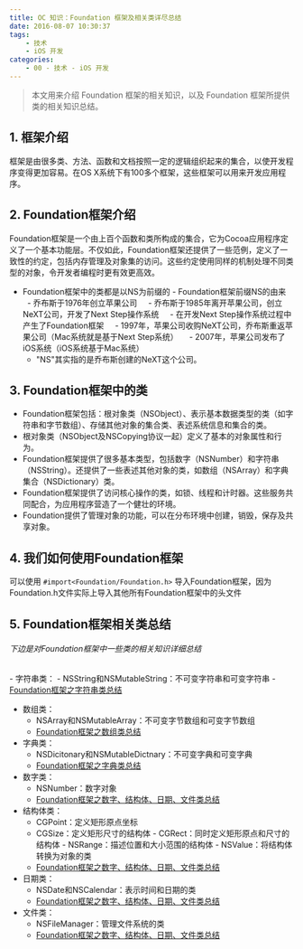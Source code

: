 ```yaml
---
title: OC 知识：Foundation 框架及相关类详尽总结
date: 2016-08-07 10:30:37
tags:
    - 技术
    - iOS 开发
categories:
    - 00 - 技术 - iOS 开发
---
```


> 本文用来介绍 Foundation 框架的相关知识，以及 Foundation 框架所提供类的相关知识总结。



<!--more-->



## 1. 框架介绍
框架是由很多类、方法、函数和文档按照一定的逻辑组织起来的集合，以使开发程序变得更加容易。在OS X系统下有100多个框架，这些框架可以用来开发应用程序。

## 2. Foundation框架介绍
Foundation框架是一个由上百个函数和类所构成的集合，它为Cocoa应用程序定义了一个基本功能层。不仅如此，Foundation框架还提供了一些范例，定义了一致性的约定，包括内存管理及对象集的访问。这些约定使用同样的机制处理不同类型的对象，令开发者编程时更有效更高效。

- Foundation框架中的类都是以NS为前缀的
- Foundation框架前缀NS的由来
    - 乔布斯于1976年创立苹果公司
    - 乔布斯于1985年离开苹果公司，创立NeXT公司，开发了Next Step操作系统
    - 在开发Next Step操作系统过程中产生了Foundation框架
    - 1997年，苹果公司收购NeXT公司，乔布斯重返苹果公司（Mac系统就是基于Next Step系统）
    - 2007年，苹果公司发布了iOS系统（iOS系统基于Mac系统）
    - "NS"其实指的是乔布斯创建的NeXT这个公司。

## 3. Foundation框架中的类
- Foundation框架包括：根对象类（NSObject）、表示基本数据类型的类（如字符串和字节数组）、存储其他对象的集合类、表述系统信息和集合的类。
- 根对象类（NSObject及NSCopying协议一起）定义了基本的对象属性和行为。
- Foundation框架提供了很多基本类型，包括数字（NSNumber）和字符串（NSString）。还提供了一些表述其他对象的类，如数组（NSArray）和字典集合（NSDictionary）类。
- Foundation框架提供了访问核心操作的类，如锁、线程和计时器。这些服务共同配合，为应用程序营造了一个健壮的环境。
- Foundation提供了管理对象的功能，可以在分布环境中创建，销毁，保存及共享对象。

## 4. 我们如何使用Foundation框架
可以使用 `#import<Foundation/Foundation.h>` 导入Foundation框架，因为Foundation.h文件实际上导入其他所有Foundation框架中的头文件

## 5. Foundation框架相关类总结

###### 下边是对Foundation框架中一些类的相关知识详细总结

- 字符串类：
    - NSString和NSMutableString：不可变字符串和可变字符串
    - [Foundation框架之字符串类总结](https://www.jianshu.com/p/17f6eb708998)
- 数组类：
    - NSArray和NSMutableArray：不可变字节数组和可变字节数组
    - [Foundation框架之数组类总结](https://www.jianshu.com/p/390a07d99c46)
- 字典类：
    - NSDicitonary和NSMutableDictnary：不可变字典和可变字典
    - [Foundation框架之字典类总结](https://www.jianshu.com/p/6bb97c1cd959)
- 数字类：
    - NSNumber：数字对象
    - [Foundation框架之数字、结构体、日期、文件类总结](https://www.jianshu.com/p/067d3b42e1da)
- 结构体类：
    - CGPoint：定义矩形原点坐标
    - CGSize：定义矩形尺寸的结构体
    - CGRect：同时定义矩形原点和尺寸的结构体
    - NSRange：描述位置和大小范围的结构体
    - NSValue：将结构体转换为对象的类
    - [Foundation框架之数字、结构体、日期、文件类总结](https://www.jianshu.com/p/067d3b42e1da)
- 日期类：
    - NSDate和NSCalendar：表示时间和日期的类
    - [Foundation框架之数字、结构体、日期、文件类总结](https://www.jianshu.com/p/067d3b42e1da)
- 文件类：
    - NSFileManager：管理文件系统的类
    - [Foundation框架之数字、结构体、日期、文件类总结](https://www.jianshu.com/p/067d3b42e1da)
